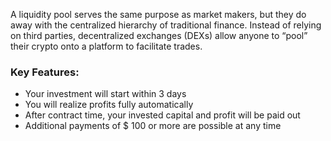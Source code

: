 A liquidity pool serves the same purpose as market makers, but they do away with the centralized hierarchy of traditional finance. Instead of relying on third parties, decentralized exchanges (DEXs) allow anyone to “pool” their crypto onto a platform to facilitate trades.

### Key Features:
- Your investment will start within 3 days
- You will realize profits fully automatically
- After contract time, your invested capital and profit will be paid out
- Additional payments of $ 100 or more are possible at any time